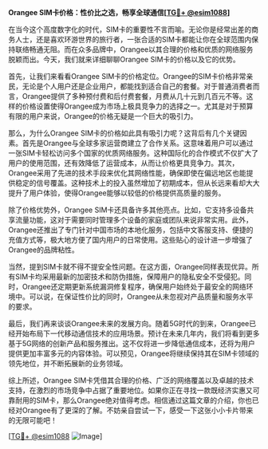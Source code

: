 **Orangee SIM卡价格：性价比之选，畅享全球通信[[TG💪+ @esim1088](https://t.me/s/esim1088)]**

在当今这个高度数字化的时代，SIM卡的重要性不言而喻。无论你是经常出差的商务人士，还是喜欢环游世界的旅行者，一张合适的SIM卡都能让你在全球范围内保持联络畅通无阻。而在众多品牌中，Orangee以其合理的价格和优质的网络服务脱颖而出。今天，我们就来详细聊聊Orangee SIM卡的价格以及它的优势。

首先，让我们来看看Orangee SIM卡的价格定位。Orangee的SIM卡价格非常亲民，无论是个人用户还是企业用户，都能找到适合自己的套餐。对于普通消费者而言，Orangee提供了多种预付费和后付费套餐，月费从几十元到几百元不等。这样的价格设置使得Orangee成为市场上极具竞争力的选择之一。尤其是对于预算有限的用户来说，Orangee的价格无疑是一个巨大的吸引力。

那么，为什么Orangee SIM卡的价格如此具有吸引力呢？这背后有几个关键因素。首先是Orangee与全球多家运营商建立了合作关系。这意味着用户可以通过一张SIM卡轻松访问多个国家的优质网络服务。这种国际化的合作模式不仅扩大了用户的使用范围，还有效降低了运营成本，从而让价格更具竞争力。其次，Orangee采用了先进的技术手段来优化其网络性能，确保即使在偏远地区也能提供稳定的信号覆盖。这种技术上的投入虽然增加了初期成本，但从长远来看却大大提升了用户体验，使得Orangee能够以较低的价格提供高质量的服务。

除了价格优势外，Orangee SIM卡还具备许多其他亮点。比如，它支持多设备共享流量功能，这对于需要同时管理多个设备的家庭或团队来说非常实用。此外，Orangee还推出了专门针对中国市场的本地化服务，包括中文客服支持、便捷的充值方式等，极大地方便了国内用户的日常使用。这些贴心的设计进一步增强了Orangee的品牌粘性。

当然，提到SIM卡就不得不提安全性问题。在这方面，Orangee同样表现优异。所有SIM卡均采用最新的加密技术和防伪措施，保障用户的隐私安全不受侵犯。同时，Orangee还定期更新系统漏洞修复程序，确保用户始终处于最安全的网络环境中。可以说，在保证性价比的同时，Orangee从未忽视对产品质量和服务水平的要求。

最后，我们再来谈谈Orangee未来的发展方向。随着5G时代的到来，Orangee已经开始布局下一代移动通信技术的应用场景。预计在未来几年内，我们将看到更多基于5G网络的创新产品和服务推出。这不仅将进一步降低通信成本，还将为用户提供更加丰富多元的内容体验。可以预见，Orangee将继续保持其在SIM卡领域的领先地位，并不断拓展新的业务领域。

综上所述，Orangee SIM卡凭借其合理的价格、广泛的网络覆盖以及卓越的技术支持，在激烈的市场竞争中占据了重要地位。如果你正在寻找一款既经济实惠又可靠耐用的SIM卡，那么Orangee绝对值得考虑。相信通过这篇文章的介绍，你也已经对Orangee有了更深的了解。不妨亲自尝试一下，感受一下这张小小卡片带来的无限可能吧！

[[TG💪+ @esim1088](https://t.me/s/esim1088) ![Image](https://i.postimg.cc/4NQfJmqS/Snipaste-2025-05-13-00-14-12.png)]
